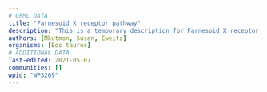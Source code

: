 ```yaml
---
# GPML DATA
title: "Farnesoid X receptor pathway"
description: "This is a temporary description for Farnesoid X receptor pathway"
authors: [Mkutmon, Susan, Eweitz]
organisms: [Bos taurus]
# ADDITIONAL DATA
last-edited: 2021-05-07
communities: []
wpid: "WP3269"
---
```

